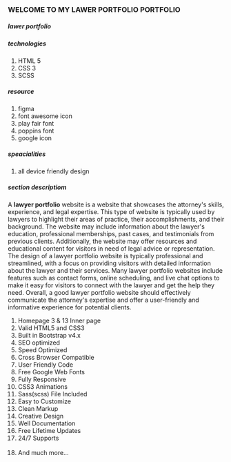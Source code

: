 <h3>WELCOME TO MY LAWER PORTFOLIO PORTFOLIO</h3>
<h5>lawer portfolio </h5>
<h5>technologies</h5>
<ol>
    <li>HTML 5</li>
    <li>CSS 3</li>
    <li>SCSS</li>
</ol>
<h5>resource</h5>
<ol>
    <li>figma</li>
    <li>font awesome icon</li>
    <li>play fair font</li>
    <li>poppins font</li>
    <li>google icon</li>
</ol>
<h5>speacialities</h5>
<ol>
    <li>all device friendly design</li>
</ol>
<h5>section descriptiom</h5>
<p> A <b>lawyer portfolio</b> website is a website that showcases the attorney's skills, experience, and legal expertise. This
    type of website is typically used by lawyers to highlight their areas of practice, their accomplishments, and their
    background. The website may include information about the lawyer's education, professional memberships, past cases,
    and testimonials from previous clients. Additionally, the website may offer resources and educational content for
    visitors in need of legal advice or representation. The design of a lawyer portfolio website is typically
    professional and streamlined, with a focus on providing visitors with detailed information about the lawyer and
    their services. Many lawyer portfolio websites include features such as contact forms, online scheduling, and live
    chat options to make it easy for visitors to connect with the lawyer and get the help they need. Overall, a good
    lawyer portfolio website should effectively communicate the attorney's expertise and offer a user-friendly and
    informative experience for potential clients.</p>
<ol>
<li>Homepage 3 &amp; 13 Inner page</li>
<li>Valid HTML5 and CSS3</li>
<li>Built in Bootstrap v4.x</li>
<li>SEO optimized</li>
<li>Speed Optimized</li>
<li>Cross Browser Compatible</li>
<li>User Friendly Code</li>
<li>Free Google Web Fonts</li>
<li>Fully Responsive</li>
<li>CSS3 Animations</li>
<li>Sass(scss) File Included</li>
<li>Easy to Customize</li>
<li>Clean Markup</li>
<li>Creative Design</li>
<li>Well Documentation</li>
<li>Free Lifetime Updates</li>
<li>24/7 Supports</li>
<br>
<li>And much more…</li>
</ol>
